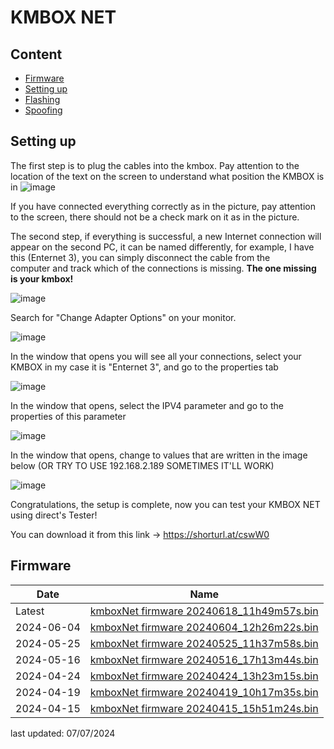 # KMBOX NET

## Content
- [Firmware](https://github.com/LoFiDMA/KMBOX/tree/main/KMBOX%20NET#firmware)
- [Setting up](https://github.com/LoFiDMA/KMBOX/tree/main/KMBOX%20NET#setting-up)
- [Flashing]()
- [Spoofing]()


## Setting up
  The first step is to plug the cables into the kmbox. Pay attention to the location of the text on the screen to understand what position the KMBOX is in
![image](https://github.com/user-attachments/assets/500ef5b7-2557-44f1-80bf-393249870873)

  If you have connected everything correctly as in the picture, pay attention to the screen, there should not be a check mark on it as in the picture.

  The second step, if everything is successful, a new Internet connection will appear on the second PC, it can be named differently, for example, I have this (Enternet 3), you can simply disconnect the cable from the     
  computer and track which of the connections is missing. **The one missing is your kmbox!**

![image](https://github.com/user-attachments/assets/9bd0a222-0f0c-4aee-b58a-7dc8fd5b8539)

  Search for "Change Adapter Options" on your monitor.

![image](https://github.com/user-attachments/assets/11066226-e6d7-4e25-9ae5-6238d00ff01b)

In the window that opens you will see all your connections, select your KMBOX in my case it is "Enternet 3", and go to the properties tab

![image](https://github.com/user-attachments/assets/5459e7ab-5448-4f37-adc1-42fcd3544427)

In the window that opens, select the IPV4 parameter and go to the properties of this parameter

![image](https://github.com/user-attachments/assets/9f28d3c8-d98a-47de-8848-605c8d1d401d)

In the window that opens, change to values that are written in the image below (OR TRY TO USE 192.168.2.189 SOMETIMES IT'LL WORK)

![image](https://github.com/user-attachments/assets/de18a9b7-0a10-4650-b0a9-5601b1cd4b6d)

Congratulations, the setup is complete, now you can test your KMBOX NET using direct's Tester!

You can download it from this link -> https://shorturl.at/cswW0




## Firmware

| Date       |  Name                                     |
|------------|-------------------------------------------|
| Latest     |  [kmboxNet firmware 20240618_11h49m57s.bin](http://www.kmbox.top/wiki_doc/firmware/kmboxNet/latest/kmboxNet%E5%9B%BA%E4%BB%B620240618_11h49m57s.bin) |
| 2024-06-04 |  [kmboxNet firmware 20240604_12h26m22s.bin](http://www.kmbox.top/wiki_doc/firmware/kmboxNet/latest/kmboxNet%E5%9B%BA%E4%BB%B620240604_12h26m22s.bin) |
| 2024-05-25 |  [kmboxNet firmware 20240525_11h37m58s.bin](http://www.kmbox.top/wiki_doc/firmware/kmboxNet/history/kmboxNet%E5%9B%BA%E4%BB%B620240525_11h37m58s.bin) |
| 2024-05-16 |  [kmboxNet firmware 20240516_17h13m44s.bin](http://www.kmbox.top/wiki_doc/firmware/kmboxNet/history/kmboxNet%E5%9B%BA%E4%BB%B620240516_17h13m44s.bin) |
| 2024-04-24 |  [kmboxNet firmware 20240424_13h23m15s.bin](http://www.kmbox.top/wiki_doc/firmware/kmboxNet/history/kmboxNet%E5%9B%BA%E4%BB%B620240424_13h23m15s.bin) |
| 2024-04-19 |  [kmboxNet firmware 20240419_10h17m35s.bin](http://www.kmbox.top/wiki_doc/firmware/kmboxNet/history/kmboxNet%E5%9B%BA%E4%BB%B620240419_10h17m35s.bin) |
| 2024-04-15 |  [kmboxNet firmware 20240415_15h51m24s.bin](http://www.kmbox.top/wiki_doc/firmware/kmboxNet/history/kmboxNet%E5%9B%BA%E4%BB%B620240415_15h51m24s.bin) |

last updated: 07/07/2024


